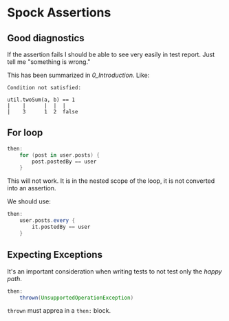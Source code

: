 # Spock Assertions

## Good diagnostics
If the assertion fails I should be able to see very easily in test report. Just tell me "something is wrong."

This has been summarized in *0_Introduction*. Like:
```
Condition not satisfied:

util.twoSum(a, b) == 1
|    |      |  |  |
|    3      1  2  false
```

## For loop

```groovy
then:
    for (post in user.posts) {
        post.postedBy == user
    }
```
This will not work. It is in the nested scope of the loop, it is not converted into an assertion.

We should use:
```groovy
then:
    user.posts.every {
        it.postedBy == user
    }
```

## Expecting Exceptions
It's an important consideration when writing tests to not test only the *happy path*.
```groovy
then:
    thrown(UnsupportedOperationException)
```

`thrown` must apprea in a `then:` block.
